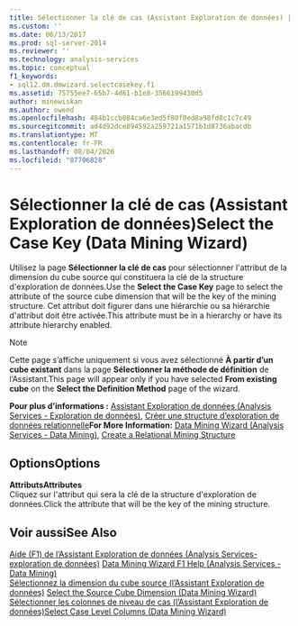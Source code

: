 ```yaml
---
title: Sélectionner la clé de cas (Assistant Exploration de données) | Microsoft Docs
ms.custom: ''
ms.date: 06/13/2017
ms.prod: sql-server-2014
ms.reviewer: ''
ms.technology: analysis-services
ms.topic: conceptual
f1_keywords:
- sql12.dm.dmwizard.selectcasekey.f1
ms.assetid: 75755ee7-65b7-4d61-b1e8-3566199430d5
author: minewiskan
ms.author: owend
ms.openlocfilehash: 484b1ccb084ca6e3ed5f80f0ed8a98fd8c1c7c49
ms.sourcegitcommit: ad4d92dce894592a259721a1571b1d8736abacdb
ms.translationtype: MT
ms.contentlocale: fr-FR
ms.lasthandoff: 08/04/2020
ms.locfileid: "87706828"
---
```

# <a name="select-the-case-key-data-mining-wizard"></a><span data-ttu-id="b8bfa-102">Sélectionner la clé de cas (Assistant Exploration de données)</span><span class="sxs-lookup"><span data-stu-id="b8bfa-102">Select the Case Key (Data Mining Wizard)</span></span>
  <span data-ttu-id="b8bfa-103">Utilisez la page **Sélectionner la clé de cas** pour sélectionner l'attribut de la dimension du cube source qui constituera la clé de la structure d'exploration de données.</span><span class="sxs-lookup"><span data-stu-id="b8bfa-103">Use the **Select the Case Key** page to select the attribute of the source cube dimension that will be the key of the mining structure.</span></span> <span data-ttu-id="b8bfa-104">Cet attribut doit figurer dans une hiérarchie ou sa hiérarchie d'attribut doit être activée.</span><span class="sxs-lookup"><span data-stu-id="b8bfa-104">This attribute must be in a hierarchy or have its attribute hierarchy enabled.</span></span>  
  
> [!NOTE]  
>  <span data-ttu-id="b8bfa-105">Cette page s’affiche uniquement si vous avez sélectionné **À partir d’un cube existant** dans la page **Sélectionner la méthode de définition** de l’Assistant.</span><span class="sxs-lookup"><span data-stu-id="b8bfa-105">This page will appear only if you have selected **From existing cube** on the **Select the Definition Method** page of the wizard.</span></span>  
  
 <span data-ttu-id="b8bfa-106">**Pour plus d’informations :** [Assistant Exploration de données &#40;Analysis Services - Exploration de données&#41;](data-mining/data-mining-wizard-analysis-services-data-mining.md), [Créer une structure d’exploration de données relationnelle](data-mining/create-a-relational-mining-structure.md)</span><span class="sxs-lookup"><span data-stu-id="b8bfa-106">**For More Information:** [Data Mining Wizard &#40;Analysis Services - Data Mining&#41;](data-mining/data-mining-wizard-analysis-services-data-mining.md), [Create a Relational Mining Structure](data-mining/create-a-relational-mining-structure.md)</span></span>  
  
## <a name="options"></a><span data-ttu-id="b8bfa-107">Options</span><span class="sxs-lookup"><span data-stu-id="b8bfa-107">Options</span></span>  
 <span data-ttu-id="b8bfa-108">**Attributs**</span><span class="sxs-lookup"><span data-stu-id="b8bfa-108">**Attributes**</span></span>  
 <span data-ttu-id="b8bfa-109">Cliquez sur l'attribut qui sera la clé de la structure d'exploration de données.</span><span class="sxs-lookup"><span data-stu-id="b8bfa-109">Click the attribute that will be the key of the mining structure.</span></span>  
  
## <a name="see-also"></a><span data-ttu-id="b8bfa-110">Voir aussi</span><span class="sxs-lookup"><span data-stu-id="b8bfa-110">See Also</span></span>  
 <span data-ttu-id="b8bfa-111">[Aide (F1) de l’Assistant Exploration de données &#40;Analysis Services-exploration de données&#41;](data-mining-wizard-f1-help-analysis-services-data-mining.md) </span><span class="sxs-lookup"><span data-stu-id="b8bfa-111">[Data Mining Wizard F1 Help &#40;Analysis Services - Data Mining&#41;](data-mining-wizard-f1-help-analysis-services-data-mining.md) </span></span>  
 <span data-ttu-id="b8bfa-112">[Sélectionnez la dimension du cube source &#40;l’Assistant Exploration de données&#41;](select-the-source-cube-dimension-data-mining-wizard.md) </span><span class="sxs-lookup"><span data-stu-id="b8bfa-112">[Select the Source Cube Dimension &#40;Data Mining Wizard&#41;](select-the-source-cube-dimension-data-mining-wizard.md) </span></span>  
 [<span data-ttu-id="b8bfa-113">Sélectionner les colonnes de niveau de cas &#40;l’Assistant Exploration de données&#41;</span><span class="sxs-lookup"><span data-stu-id="b8bfa-113">Select Case Level Columns &#40;Data Mining Wizard&#41;</span></span>](select-case-level-columns-data-mining-wizard.md)  
  
  

